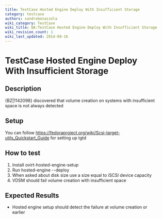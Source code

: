 ```yaml
---
title: TestCase Hosted Engine Deploy With Insufficient Storage
category: testcase
authors: sandrobonazzola
wiki_category: TestCase
wiki_title: QA:TestCase Hosted Engine Deploy With Insufficient Storage
wiki_revision_count: 1
wiki_last_updated: 2014-09-16
---
```


# TestCase Hosted Engine Deploy With Insufficient Storage

## Description

{BZ|1142098} discovered that volume creation on systems with insufficient space is not always detected

## Setup

You can follow <https://fedoraproject.org/wiki/Scsi-target-utils_Quickstart_Guide> for setting up tgtd

## How to test

1.  Install ovirt-hosted-engine-setup
2.  Run hosted-engine --deploy
3.  When asked about disk size use a size equal to iSCSI device capacity
4.  VDSM should fail volume creation with insufficient space

## Expected Results

*   Hosted engine setup should detect the failure at volume creation or earlier

